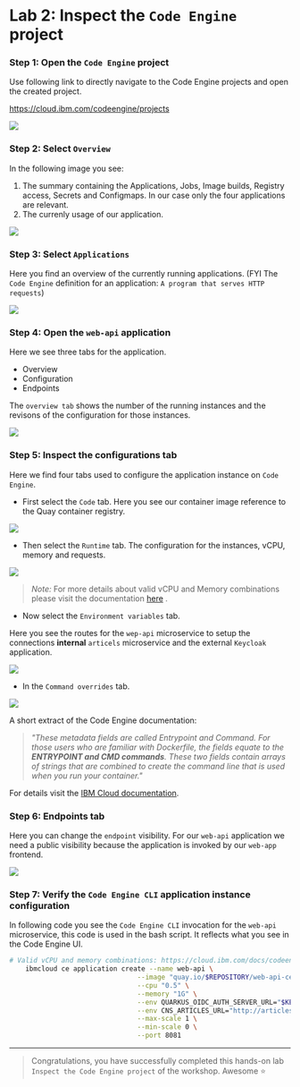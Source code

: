# Lab 2: Inspect the `Code Engine` project

### Step 1: Open the `Code Engine` project

Use following link to directly navigate to the Code Engine projects and open the created project.

<https://cloud.ibm.com/codeengine/projects>

![](images/cns-ce-create-project-02.png)

### Step 2: Select `Overview`

In the following image you see:

1. The summary containing the Applications, Jobs, Image builds, Registry access, Secrets and Configmaps. In our case only the four applications are relevant.
2. The currenly usage of our application.

![](images/cns-ce-inspect-project-01.png)

### Step 3: Select `Applications`

Here you find an overview of the currently running applications. (FYI The `Code Engine` definition for an application: `A program that serves HTTP requests`)

![](images/cns-ce-inspect-project-02.png)

### Step 4: Open the `web-api` application

Here we see three tabs for the application. 

* Overview
* Configuration
* Endpoints

The `overview tab` shows the number of the running instances and the revisons of the configuration for those instances.

![](images/cns-ce-inspect-project-update-01.png)

### Step 5: Inspect the configurations tab

Here we find four tabs used to configure the application instance on `Code Engine`.

* First select the `Code` tab. Here you see our container image reference to the Quay container registry.

![](images/cns-ce-inspect-project-update-02.png)

* Then select the `Runtime` tab. The configuration for the instances, vCPU, memory and requests.

![](images/cns-ce-inspect-project-update-03.png)

> _Note:_ For more details about valid vCPU and Memory combinations please visit the documentation [here](https://cloud.ibm.com/docs/codeengine?topic=codeengine-mem-cpu-combo) .

* Now select the `Environment variables` tab. 

Here you see the routes for the `wep-api` microservice to setup the connections **internal** `articels` microservice and the external `Keycloak` application.

![](images/cns-ce-inspect-project-update-04.png)

* In the  `Command overrides` tab. 

![](images/cns-ce-inspect-project-update-06.png)

A short extract of the Code Engine documentation:

> _"These metadata fields are called Entrypoint and Command. For those users who are familiar with Dockerfile, the fields equate to the **ENTRYPOINT and CMD commands**. These two fields contain arrays of strings that are combined to create the command line that is used when you run your container."_

For details  visit the [IBM Cloud documentation](https://cloud.ibm.com/docs/codeengine?topic=codeengine-cmd-args).

### Step 6: Endpoints tab

Here you can change the `endpoint` visibility. For our `web-api` application we need a public visibility because the application is invoked by our `web-app` frontend.

![](images/cns-ce-inspect-project-update-05.png)

### Step 7: Verify the `Code Engine CLI` application instance configuration

In following code you see the `Code Engine CLI` invocation for the `web-api` microservice, this code is used in the bash script. It reflects what you see in the Code Engine UI.

```sh
# Valid vCPU and memory combinations: https://cloud.ibm.com/docs/codeengine?topic=codeengine-mem-cpu-combo
    ibmcloud ce application create --name web-api \
                                --image "quay.io/$REPOSITORY/web-api-ce:v7" \
                                --cpu "0.5" \
                                --memory "1G" \
                                --env QUARKUS_OIDC_AUTH_SERVER_URL="$KEYCLOAK_URL/auth/realms/quarkus" \
                                --env CNS_ARTICLES_URL="http://articles.$NAMESPACE.svc.cluster.local/articles" \
                                --max-scale 1 \
                                --min-scale 0 \
                                --port 8081
```

---

> Congratulations, you have successfully completed this hands-on lab ` Inspect the Code Engine project` of the workshop. Awesome :star:

